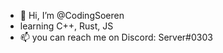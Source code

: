 - 👋 Hi, I’m @CodingSoeren
- learning C++, Rust, JS
- 📫 you can reach me on Discord: Server#0303

<!---
CodingSoeren/CodingSoeren is a ✨ special ✨ repository because its `README.md` (this file) appears on your GitHub profile.
You can click the Preview link to take a look at your changes.
--->
